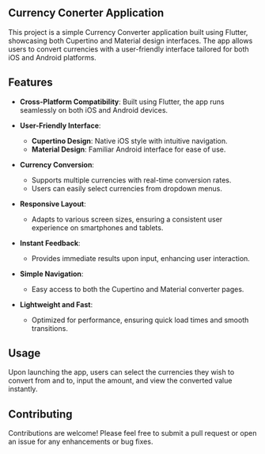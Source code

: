 ## Currency Conerter Application

This project is a simple Currency Converter application built using Flutter, showcasing both Cupertino and Material design interfaces. The app allows users to convert currencies with a user-friendly interface tailored for both iOS and Android platforms.

## Features

- **Cross-Platform Compatibility**: Built using Flutter, the app runs seamlessly on both iOS and Android devices.
  
- **User-Friendly Interface**: 
  - **Cupertino Design**: Native iOS style with intuitive navigation.
  - **Material Design**: Familiar Android interface for ease of use.

- **Currency Conversion**: 
  - Supports multiple currencies with real-time conversion rates.
  - Users can easily select currencies from dropdown menus.

- **Responsive Layout**: 
  - Adapts to various screen sizes, ensuring a consistent user experience on smartphones and tablets.

- **Instant Feedback**: 
  - Provides immediate results upon input, enhancing user interaction.

- **Simple Navigation**: 
  - Easy access to both the Cupertino and Material converter pages.

- **Lightweight and Fast**: 
  - Optimized for performance, ensuring quick load times and smooth transitions.
 
## Usage

Upon launching the app, users can select the currencies they wish to convert from and to, input the amount, and view the converted value instantly.

## Contributing

Contributions are welcome! Please feel free to submit a pull request or open an issue for any enhancements or bug fixes.
